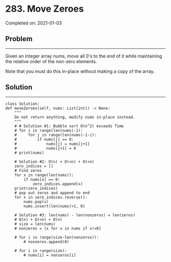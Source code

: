 # 283. Move Zeroes

Completed on: 2021-01-03

## Problem 
- - -
Given an integer array nums, move all 0's to the end of it while maintaining the relative order of the non-zero elements.

Note that you must do this in-place without making a copy of the array.

## Solution
- - - 

    class Solution:
    def moveZeroes(self, nums: List[int]) -> None:
        """
        Do not return anything, modify nums in-place instead.
        """
        # # Solution #1: Bubble sort O(n^2) exceeds Time 
        # for i in range(len(nums)-1):
        #     for j in range(len(nums)-1-i):
        #         if nums[j] == 0:
        #             nums[j] = nums[j+1]
        #             nums[j+1] = 0
        # print(nums)
        
        # Solution #2: O(n) + O(<n) + O(<n)
        zero_indices = []
        # Find zeros
        for x in range(len(nums)):
            if nums[x] == 0:
                zero_indices.append(x)
        print(zero_indices)
        # pop out zeros and append to end
        for x in zero_indices.reverse():
            nums.pop(x)
            nums.insert(len(nums)+1, 0)
            
        # Solution #3: len(nums) - len(nonzeros) = len(zeros)
        # O(n) + O(<n) + O(n)
        # size = len(nums)
        # nonzeros = [x for x in nums if x!=0]

        # for i in range(size-len(nonzeros)):
            # nonzeros.append(0)

        # for i in range(size):
            # nums[i] = nonzeros[i]

    

